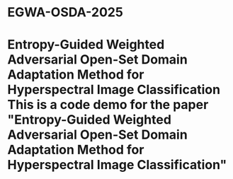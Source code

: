 # EGWA-OSDA-2025
# Entropy-Guided Weighted Adversarial Open-Set Domain Adaptation Method for Hyperspectral Image Classification This is a code demo for the paper "Entropy-Guided Weighted Adversarial Open-Set Domain Adaptation Method for Hyperspectral Image Classification"

